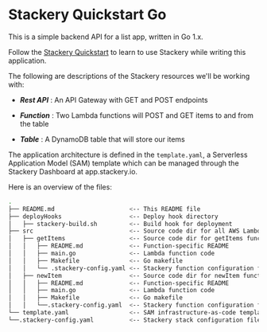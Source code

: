 # Stackery Quickstart Go

This is a simple backend API for a list app, written in Go 1.x.

Follow the [Stackery Quickstart](https://docs.stackery.io/docs/quickstart/quickstart-golang/) to learn to use Stackery while writing this application.

The following are descriptions of the Stackery resources we'll be working with:

* ___Rest API___ : An API Gateway with GET and POST endpoints

* ___Function___ : Two Lambda functions will POST and GET items to and from the table

* ___Table___ : A DynamoDB table that will store our items

The application architecture is defined in the `template.yaml`, a Serverless Application Model (SAM) template which can be managed through the Stackery Dashboard at app.stackery.io.

Here is an overview of the files:

```bash
.
├── README.md                     <-- This README file
├── deployHooks                   <-- Deploy hook directory
│   ├── stackery-build.sh         <-- Build hook for deployment
├── src                           <-- Source code dir for all AWS Lambda functions
│   ├── getItems                  <-- Source code dir for getItems function
│   │   ├── README.md             <-- Function-specific README
│   │   ├── main.go               <-- Lambda function code
│   │   ├── Makefile              <-- Go makefile
│   │   └── .stackery-config.yaml <-- Stackery function configuration file
│   ├── newItem                   <-- Source code dir for newItem function
│   │   ├── README.md             <-- Function-specific README
│   │   ├── main.go               <-- Lambda function code
│   │   ├── Makefile              <-- Go makefile
│   │   └──.stackery-config.yaml  <-- Stackery function configuration file
└── template.yaml                 <-- SAM infrastructure-as-code template
└──.stackery-config.yaml          <-- Stackery stack configuration file
```

